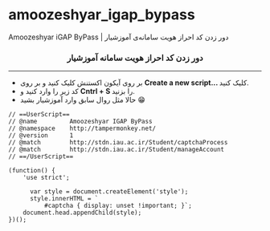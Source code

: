 # amoozeshyar_igap_bypass
Amoozeshyar iGAP ByPass | دور زدن کد احراز هویت سامانه‌ی آموزشیار

<h3 align="center">دور زدن کد احراز هویت سامانه آموزشیار</h3>

<hr>




<p dir="RTL">
  <ul>
      <li>
         بر روی آیکون اکستنش کلیک کنید و بر روی
        <strong> Create a new script... </strong>
        کلیک کنید.
      </li>
      <li>
        کد زیر را وارد کنید و 
        <strong> Cntrl + S </strong>
        را بزنید.
      </li>
    <li>
      حالا مثل روال سابق وارد آموزشیار بشید 😁
    </li>
   </ul>
</p>

```
// ==UserScript==
// @name         Amoozeshyar IGAP ByPass
// @namespace    http://tampermonkey.net/
// @version      1
// @match        http://stdn.iau.ac.ir/Student/captchaProcess
// @match        http://stdn.iau.ac.ir/Student/manageAccount
// ==/UserScript==

(function() {
    'use strict';

      var style = document.createElement('style');
      style.innerHTML = `
          #captcha { display: unset !important; }`;
    document.head.appendChild(style);
})();
```
